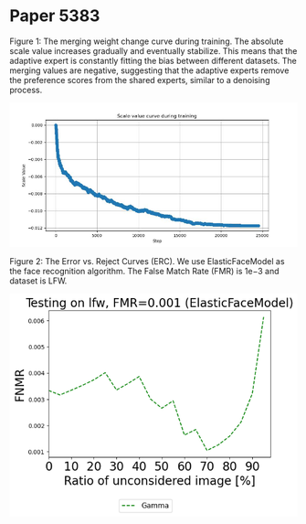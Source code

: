 # Paper 5383

Figure 1: The merging weight change curve during training. The absolute scale value increases gradually and eventually stabilize. This means that the adaptive expert is constantly fitting the bias between different datasets. The merging values are negative, suggesting that the adaptive experts remove the preference scores from the shared experts, similar to a denoising process.

<img src="resources/scale.jpg">


Figure 2: The Error vs. Reject Curves (ERC). We use ElasticFaceModel as the face recognition algorithm. The False Match Rate (FMR) is 1e−3 and dataset is LFW.

<img src="resources/lfw_0.001_ElasticFaceModel.png">

